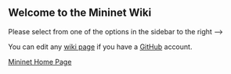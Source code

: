 Welcome to the Mininet Wiki
---------------------------

Please select from one of the options in the sidebar to the right -->

You can edit any [wiki page](wiki/_pages) if you have a [GitHub](https://github.com) account.

[Mininet Home Page](http://mininet.github.com)